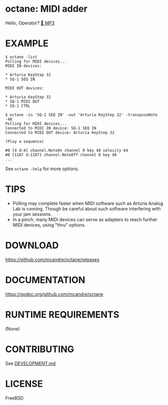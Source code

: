 # octane: MIDI adder

Hello, Operator? [🎵 MP3](https://raw.githubusercontent.com/mcandre/octane/master/hello-operator.mp3)

# EXAMPLE

```console
$ octane -list
Polling for MIDI devices...
MIDI IN devices:

* Arturia KeyStep 32
* SQ-1 SEQ IN

MIDI OUT devices:

* Arturia KeyStep 32
* SQ-1 MIDI OUT
* SQ-1 CTRL

$ octane -in 'SQ-1 SEQ IN' -out 'Arturia KeyStep 32' -transposeNote -48
Polling for MIDI devices...
Connected to MIDI IN device: SQ-1 SEQ IN
Connected to MIDI OUT device: Arturia KeyStep 32

(Play a sequence)

#0 [4 d:4] channel.NoteOn channel 0 key 48 velocity 64
#0 [1187 d:1187] channel.NoteOff channel 0 key 48
...
```

See `octane -help` for more options.

# TIPS

* Polling may complete faster when MIDI software such as Arturia Analog Lab is running. Though be careful about such software interfering with your jam sessions.
* In a pinch, many MIDI devices can serve as adapters to reach further MIDI devices, using "thru" options.

# DOWNLOAD

https://github.com/mcandre/octane/releases

# DOCUMENTATION

https://godoc.org/github.com/mcandre/octane

# RUNTIME REQUIREMENTS

(None)

# CONTRIBUTING

See [DEVELOPMENT.md](DEVELOPMENT.md).

# LICENSE

FreeBSD
